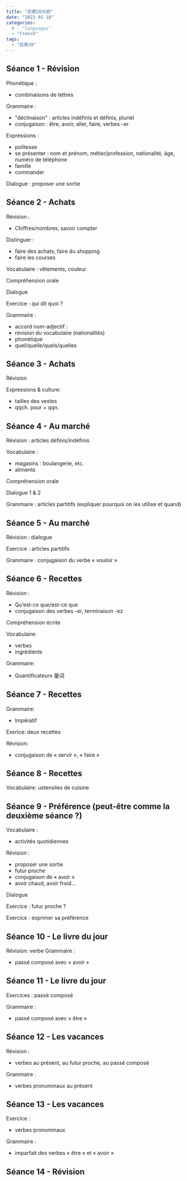 ```yaml
---
title: "启蒙20大纲"
date: "2023-01-18"
categories:
  # - "languages"
  - "french"
tags:
  - "启蒙20"
---
```


## Séance 1 - Révision

Phonétique :
- combinaisons de lettres

Grammaire :
- "déclinaison" : articles indéfinis et définis, pluriel
- conjugaison : être, avoir, aller, faire, verbes -er

Expressions : 
- politesse
- se présenter : nom et prénom, métier/profession, nationalité, âge, numéro de téléphone
- famille
- commander

Dialogue : proposer une sortie

## Séance 2 - Achats

Révision : 
- Chiffres/nombres, savoir compter

Distinguer : 
- faire des achats, faire du shopping
- faire les courses

Vocabulaire : vêtements, couleur

Compréhension orale

Dialogue

Exercice : qui dit quoi ?

Grammaire : 
- accord nom-adjectif : 
- révision du vocabulaire (nationalités)
- phonétique
- quel/quelle/quels/quelles

## Séance 3 - Achats

Révision

Expressions & culture:
- tailles des vestes
- qqch. pour + qqn.

## Séance 4 - Au marché

Révision : articles définis/indéfinis

Vocabulaire :
- magasins : boulangerie, etc.
- aliments

Compréhension orale

Dialogue 1 & 2

Grammaire : articles partitifs (expliquer pourquoi on les utilise et quand)

## Séance 5 - Au marché

Révision : dialogue

Exercice : articles partitifs

Grammaire : conjugaison du verbe « vouloir »

## Séance 6 - Recettes

Révision : 
- Qu’est-ce que/est-ce que
- conjugaison des verbes -er, terminaison -ez

Compréhension écrite

Vocabulaire:
- verbes
- ingrédients

Grammaire: 
- Quantificateurs 量词

## Séance 7 - Recettes

Grammaire:
- Impératif

Exerice: deux recettes

Révision:
- conjugaison de « servir », « faire »

## Séance 8 - Recettes

Vocabulaire: ustensiles de cuisine

## Séance 9 - Préférence (peut-être comme la deuxième séance ?)

Vocabulaire :
- activités quotidiennes

Révision :
- proposer une sortie
- futur proche
- conjugaison de « avoir »
- avoir chaud, avoir froid…

Dialogue

Exercice : futur proche ?

Exercice : exprimer sa préférence


## Séance 10 - Le livre du jour

Révision: verbe
Grammaire : 
- passé composé avec « avoir »

## Séance 11 - Le livre du jour

Exercices : passé composé

Grammaire : 
- passé composé avec « être »

## Séance 12 - Les vacances

Révision : 
- verbes au présent, au futur proche, au passé composé

Grammaire : 
- verbes pronominaux au présent

## Séance 13 - Les vacances

Exercice :
- verbes pronominaux

Grammaire : 
- imparfait des verbes « être » et « avoir »

## Séance 14 - Révision
